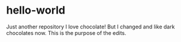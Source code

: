 # hello-world
Just another repository
I love chocolate!
But I changed and like dark chocolates now. This is the purpose of the edits.

